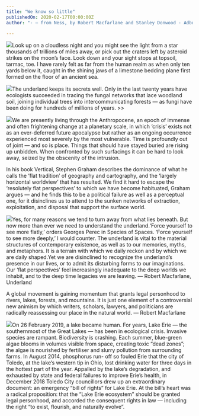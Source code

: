 ```yaml
---
title: "We know so little"
publishedOn: 2020-02-17T00:00:00Z
author: "- — from Ness, by Robert Macfarlane and Stanley Donwood - Adbusters #148"

---
```


![](/images/articles/5f07890cfe2ef488c661c3bd_148_article_page43_600x800_1.jpg)Look up on a cloudless night and you might see the light from a star thousands of trillions of miles away, or pick out the craters left by asteroid strikes on the moon’s face. Look down and your sight stops at topsoil, tarmac, toe. I have rarely felt as far from the human realm as when only ten yards below it, caught in the shining jaws of a limestone bedding plane first formed on the floor of an ancient sea.

![](/images/articles/5f07891e543bf75ca4b6ea14_148_article_page44_600x700_1.jpg)The underland keeps its secrets well. Only in the last twenty years have ecologists succeeded in tracing the fungal networks that lace woodland soil, joining individual trees into intercommunicating forests
— as fungi have been doing for hundreds of millions of years. >>

![](/images/articles/5f07893c140be849aa3ae2fe_148_article_page46_600x800_1.jpg)We are presently living through the Anthropocene, an epoch of immense and often frightening change at a planetary scale, in which ‘crisis’ exists not as an ever-deferred future apocalypse but rather as an ongoing occurrence experienced most severely by the most vulnerable. Time is profoundly out of joint — and so is place. Things that should have stayed buried are rising up unbidden. When confronted by such surfacings it can be hard to look away, seized by the obscenity of the intrusion.

In his book Vertical, Stephen Graham describes the dominance of what
he calls the ‘flat tradition’ of geography and cartography, and the ‘largely horizontal worldview’ that has resulted. We find it hard to escape the ‘resolutely flat perspectives’ to which we have become habituated, Graham argues — and he finds this to be a political failure as well as a perceptual one, for it disinclines us to attend to the sunken networks of extraction, exploitation, and disposal that support the surface world.

![](/images/articles/5f07894cfe2ef4088b61c47d_148_article_page48_900x800_1.jpg)Yes, for many reasons we tend to turn away from what lies beneath. But now more than ever we need to understand the underland.‘Force yourself to see more flatly,’ orders Georges Perec in Species of Spaces. ‘Force yourself to see more deeply,’ I would counter. The underland is vital to the material structures of contemporary existence, as well as to our memories, myths, and metaphors. It is a terrain with which we daily reckon and by which we are daily shaped.Yet we are disinclined to recognize the underland’s presence in our lives, or to admit its disturbing forms to our imaginations. Our ‘flat perspectives’ feel increasingly inadequate to the deep worlds we inhabit, and to the deep time legacies we are leaving.
— Robert Macfarlane, Underland

A global movement is gaining momentum that grants legal personhood to rivers, lakes, forests, and mountains. It is just one element of a controversial new animism by which writers, scholars, lawyers, and politicians are radically reassessing our place in the natural world.
— Robert Macfarlane

![](/images/articles/5f07895655137a865ff32594_148_article_page50_600x400_1.jpg)On 26 February 2019, a lake became human. For years, Lake Erie — the southernmost of the Great Lakes — has been in ecological crisis. Invasive species are rampant. Biodiversity is crashing. Each summer, blue-green algae blooms in volumes visible from space, creating toxic “dead zones”; the algae is nourished by fertiliser and slurry pollution from surrounding farms. In August 2014, phosphorus run- off so fouled Erie that the city of Toledo, at the lake’s western tip in Ohio, lost drinking water for three days in the hottest part of the year.
Appalled by the lake’s degradation, and exhausted by state and federal failures to improve Erie’s health, in December 2018 Toledo City councillors drew up an extraordinary document: an emergency “bill of rights” for Lake Erie. At the bill’s heart was a radical proposition: that the “Lake Erie ecosystem” should be granted legal personhood, and accorded the consequent rights in law — including the right “to exist, flourish, and naturally evolve”.
